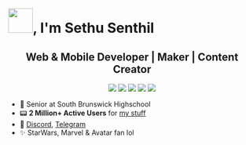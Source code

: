 # <img src="https://sethusenthil.com/SethuSenthil/assets/waving-hand.webp" height="50"/>, I'm Sethu Senthil

 <h2 align="center">Web & Mobile Developer | Maker | Content Creator</h2>

<p align="center">
  <a href= "https://sethusenthil.com/?ref=github" target="_blank"><img src="https://sethusenthil.com/SethuSenthil/assets/domain.webp"/></a>
  <a href= "https://twitter.com/SethuSenthilll" target="_blank"><img src="https://sethusenthil.com/SethuSenthil/assets/twitter.webp"/></a>
  <a href= "https://instagram.com/sethui9" target="_blank"><img src="https://sethusenthil.com/SethuSenthil/assets/instagram.webp"/></a>
  <a href= "https://www.linkedin.com/in/sethunsenthil/" target="_blank"><img src="https://sethusenthil.com/SethuSenthil/assets/linkdin.webp"/></a>
  <a href= "mailto:github@sethusenthil.com" target="_blank"><img src="https://sethusenthil.com/SethuSenthil/assets/email.webp"/></a>
</p>

- 🏫 Senior at South Brunswick Highschool
- 📟 <b>2 Million+ Active Users</b> for <a href="https://sethusenthil.com/#projects">my stuff</a>
- 💬 <a href="https://discordapp.com/users/313477440708280330">Discord</a>, <a href="https://t.me/joinchat/a-QOLtZCSIwzNmQx">Telegram</a>
- ✨ StarWars, Marvel & Avatar fan lol

<img src="https://github-visitors.glitch.me/" height="0"/>
